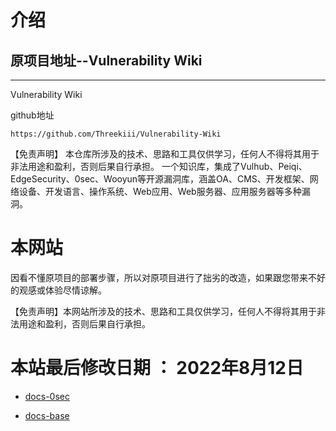# 介绍  

## 原项目地址--Vulnerability Wiki

----  

Vulnerability Wiki</br>  

github地址
```
https://github.com/Threekiii/Vulnerability-Wiki
```
【免责声明】
本仓库所涉及的技术、思路和工具仅供学习，任何人不得将其用于非法用途和盈利，否则后果自行承担。
一个知识库，集成了Vulhub、Peiqi、EdgeSecurity、0sec、Wooyun等开源漏洞库，涵盖OA、CMS、开发框架、网络设备、开发语言、操作系统、Web应用、Web服务器、应用服务器等多种漏洞。  

# 本网站

因看不懂原项目的部署步骤，所以对原项目进行了拙劣的改造，如果跟您带来不好的观感或体验尽情谅解。</br>


【免责声明】本网站所涉及的技术、思路和工具仅供学习，任何人不得将其用于非法用途和盈利，否则后果自行承担。

# 本站最后修改日期 ： 2022年8月12日

* [docs-0sec](http://0sec.putdown.top/#/)

* [docs-base](http://base.putdown.top/#/)